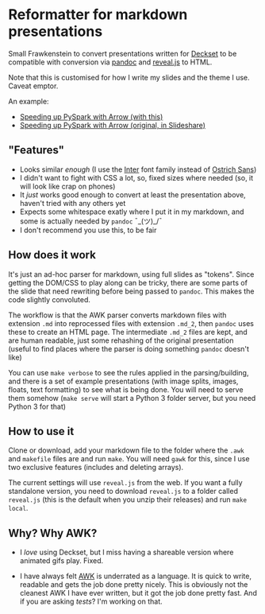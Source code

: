 # Reformatter for markdown presentations

Small Frawkenstein to convert presentations written for
[Deckset](https://www.deckset.com) to be compatible with conversion via
[pandoc](http://pandoc.org) and [reveal.js](http://revealjs.com) to HTML.

Note that this is customised for how I write my slides and the theme I use.
Caveat emptor.

An example:
- [Speeding up PySpark with Arrow (with this)](https://rberenguel.github.io/pyspark-arrow-pandas/pyspark.html#/)
- [Speeding up PySpark with Arrow (original, in Slideshare)](https://www.slideshare.net/rberenguel/speeding-up-pyspark-with-arrow)

## "Features"

- Looks similar _enough_ (I use the [Inter](https://rsms.me/inter/) font family
  instead of [Ostrich Sans](https://open-foundry.com/fonts/ostrich_sans_heavy))
- I didn't want to fight with CSS a lot, so, fixed sizes where needed (so, it
  will look like crap on phones)
- It _just_ works good enough to convert at least the presentation above,
  haven't tried with any others yet
- Expects some whitespace exatly where I put it in my markdown, and some is actually
  needed by `pandoc` ¯\_(ツ)_/¯
- I don't recommend you use this, to be fair

## How does it work

It's just an ad-hoc parser for markdown, using full slides as "tokens". Since
getting the DOM/CSS to play along can be tricky, there are some parts of the
slide that need rewriting before being passed to `pandoc`. This makes the code
slightly convoluted.

The workflow is that the AWK parser converts markdown files with extension `.md`
into reprocessed files with extension `.md_2`, then `pandoc` uses these to
create an HTML page. The intermediate `.md_2` files are kept, and are human
readable, just some rehashing of the original presentation (useful to find
places where the parser is doing something `pandoc` doesn't like)

You can use `make verbose` to see the rules applied in the parsing/building, and
there is a set of example presentations (with image splits, images, floats, text
formatting) to see what is being done. You will need to serve them somehow
(`make serve` will start a Python 3 folder server, but you need Python 3 for
that)

## How to use it

Clone or download, add your markdown file to the folder where the `.awk` and
`makefile` files are and run `make`. You will need `gawk` for this, since I use
two exclusive features (includes and deleting arrays).

The current settings will use `reveal.js` from the web. If you want a fully
standalone version, you need to download `reveal.js` to a folder called
`reveal.js` (this is the default when you unzip their releases) and run `make
local`.

## Why? Why AWK?

- I _love_ using Deckset, but I miss having a shareable version where animated
  gifs play. Fixed.

- I have always felt [AWK](https://en.wikipedia.org/wiki/AWK) is underrated as a
  language. It is quick to write, readable and gets the job done pretty nicely.
  This is obviously not the cleanest AWK I have ever written, but it got the job
  done pretty fast. And if you are asking _tests_? I'm working on that.
